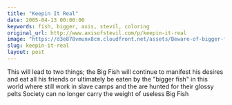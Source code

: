 ```yaml
---
title: "Keepin It Real"
date: 2005-04-13 00:00:00
keywords: fish, bigger, axis, stevil, coloring
original_url: http://www.axisofstevil.com/p/keepin-it-real
image: "https://d3e878vmunx8cm.cloudfront.net/assets/Beware-of-bigger-fish-800.jpg"
slug: keepin-it-real
layout: post
---
```


This will lead to two things; the Big Fish will continue to manifest his  desires and eat all his friends or ultimately be eaten by the  &quot;bigger fish&quot; in this world where  still work in slave camps and the  are hunted for their glossy pelts Society can no longer carry the weight of useless Big Fish

